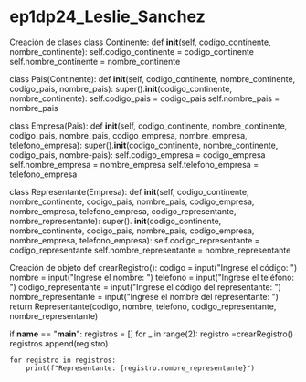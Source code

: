 # ep1dp24_Leslie_Sanchez
Creación de clases
class Continente:
    def __init__(self, codigo_continente, nombre_continente):
        self.codigo_continente = codigo_continente
        self.nombre_continente = nombre_continente


class Pais(Continente):
    def __init__(self, codigo_continente, nombre_continente, codigo_pais, nombre_pais):
    super().__init__(codigo_continente, nombre_continente):
    self.codigo_pais = codigo_pais
    self.nombre_pais = nombre_pais


class Empresa(Pais):
    def __init__(self, codigo_continente, nombre_continente, codigo_pais, nombre_pais, codigo_empresa, nombre_empresa, telefono_empresa):
        super().__init__(codigo_continente, nombre_continente, codigo_pais, nombre-pais):
        self.codigo_empresa = codigo_empresa
        self.nombre_empresa = nombre_empresa
        self.telefono_empresa = telefono_empresa


class Representante(Empresa):
    def __init__(self, codigo_continente, nombre_continente, codigo_pais, nombre_pais, codigo_empresa, nombre_empresa, telefono_empresa, codigo_representante, nombre_representante):
    super(). __init__(codigo_continente, nombre_continente, codigo_pais, nombre_pais, codigo_empresa, nombre_empresa, telefono_empresa):
    self.codigo_representante = codigo_representante
    self.nombre_representante = nombre_representante

Creación de objeto
def crearRegistro():
    codigo = input("Ingrese el código: ")
    nombre = input("Ingrese el nombre: ")
    telefono = input("Ingrese el teléfono: ")
    codigo_representante = input("Ingrese el código del representante: ")
    nombre_representante = input("Ingrese el nombre del representante: ")
    return Representante(codigo, nombre, telefono, codigo_representante, nombre_representante)


if __name__ == "__main__":
    registros = []
    for _ in range(2):
        registro =crearRegistro()
        registros.append(registro)


    for registro in registros:
        print(f"Representante: {registro.nombre_representante}")
